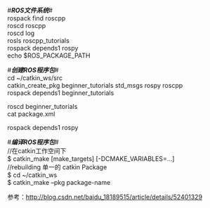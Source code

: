 #*****ROS文件系统*****# \
rospack find roscpp \
roscd roscpp  \
roscd log \
rosls roscpp_tutorials  \
rospack depends1 rospy  \
echo $ROS_PACKAGE_PATH  

#*****创建ROS程序包*****# \
cd ~/catkin_ws/src  \
catkin_create_pkg beginner_tutorials std_msgs rospy roscpp  \
rospack depends1 beginner_tutorials 

roscd beginner_tutorials  \
cat package.xml 

rospack depends1 rospy  

#*****编译ROS程序包*****#   
//在catkin工作空间下  \
$ catkin_make [make_targets] [-DCMAKE_VARIABLES=...]  \
//rebuilding 单一的 catkin Package \
$ cd ~/catkin_ws  \
$ catkin_make –pkg package-name 

参考：http://blog.csdn.net/baidu_18189515/article/details/52401329

